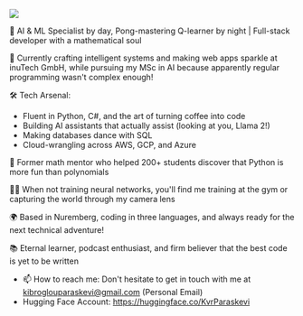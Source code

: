 ![](https://komarev.com/ghpvc/?username=Paraskevi-Kivroglou)

🤖 AI & ML Specialist by day, Pong-mastering Q-learner by night | Full-stack developer with a mathematical soul

🎯 Currently crafting intelligent systems and making web apps sparkle at inuTech GmbH, while pursuing my MSc in AI because apparently regular programming wasn't complex enough! 

🛠️ Tech Arsenal:
- Fluent in Python, C#, and the art of turning coffee into code
- Building AI assistants that actually assist (looking at you, Llama 2!)
- Making databases dance with SQL
- Cloud-wrangling across AWS, GCP, and Azure

🧮 Former math mentor who helped 200+ students discover that Python is more fun than polynomials

🏋️‍♀️ When not training neural networks, you'll find me training at the gym or capturing the world through my camera lens

🌍 Based in Nuremberg, coding in three languages, and always ready for the next technical adventure!

📚 Eternal learner, podcast enthusiast, and firm believer that the best code is yet to be written
- 📫 How to reach me: Don't hesitate to get in touch with me at kibroglouparaskevi@gmail.com (Personal Email)
- Hugging Face Account: https://huggingface.co/KvrParaskevi


<!---
Paraskevi-KIvroglou/Paraskevi-KIvroglou is a ✨ special ✨ repository because its `README.md` (this file) appears on your GitHub profile.
You can click the Preview link to take a look at your changes.
--->
